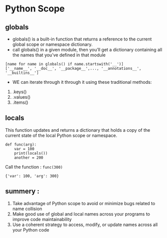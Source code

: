 # Python Scope

## globals

* globals() is a built-in function that returns a reference to the current global scope or namespace dictionary.
* call globals() in a given module, then you’ll get a dictionary containing all the names that you’ve defined in that module

```
[name for name in globals() if name.startswith('__')]
['__name__', '__doc__', '__package__',..., '__annotations__', '__builtins__']

```

* WE  can iterate through it through it using these traditional methods:

1. .keys()
1. .values()
1. .items()


## locals   

This function updates and returns a dictionary that holds a copy of the current state of the local Python scope or namespace.

```
def func(arg):
    var = 100
    print(locals())
    another = 200
```
Call the function : `func(300)`

```
{'var': 100, 'arg': 300}
```


## summery :

1. Take advantage of Python scope to avoid or minimize bugs related to name collision
2. Make good use of global and local names across your programs to improve code maintainability
3. Use a coherent strategy to access, modify, or update names across all your Python code

